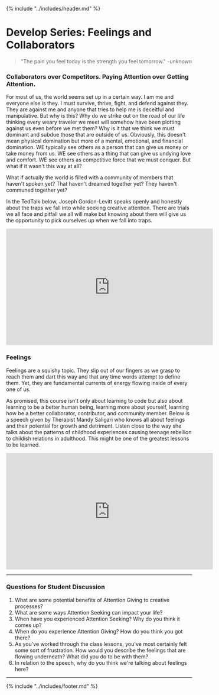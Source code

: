{% include "../includes/header.md" %}

# Develop Series: Feelings and Collaborators

> "The pain you feel today is the strength you feel tomorrow." *-unknown*

### Collaborators over Competitors. Paying Attention over Getting Attention.

For most of us, the world seems set up in a certain way. I am me and everyone else is they. I must survive, thrive, fight, and defend against they. They are against me and anyone that tries to help me is deceitful and manipulative. But why is this? Why do we strike out on the road of our life thinking every weary traveler we meet will somehow have been plotting against us even before we met them? Why is it that we think we must dominant and subdue those that are outside of us. Obviously, this doesn't mean physical domination but more of a mental, emotional, and financial domination. WE typically see others as a person that can give us money or take money from us. WE see others as a thing that can give us undying love and comfort. WE see others as competitive force that we must conquer. But what if it wasn't this way at all?

What if actually the world is filled with a community of members that haven't spoken yet? That haven't dreamed together yet? They haven't communed together yet?

In the TedTalk below, Joseph Gordon-Levitt speaks openly and honestly about the traps we fall into while seeking creative attention. There are trials we all face and pitfall we all will make but knowing about them will give us the opportunity to pick ourselves up when we fall into traps.

<iframe width="560" height="315" src="https://www.youtube.com/embed/3VTsIju1dLI" frameborder="0" allow="accelerometer; autoplay; encrypted-media; gyroscope; picture-in-picture" allowfullscreen></iframe>

### Feelings

Feelings are a squishy topic. They slip out of our fingers as we grasp to reach them and dart this way and that any time words attempt to define them. Yet, they are fundamental currents of energy flowing inside of every one of us.

As promised, this course isn't only about learning to code but also about learning to be a better human being, learning more about yourself, learning how be a better collaborator, contributor, and community member. Below is a speech given by Therapist Mandy Saligari who knows all about feelings and their potential for growth and detriment. Listen close to the way she talks about the patterns of childhood experiences causing teenage rebellion to childish relations in adulthood. This might be one of the greatest lessons to be learned.

<iframe width="560" height="315" src="https://www.youtube.com/embed/JD4O7ama3o8" frameborder="0" allow="accelerometer; autoplay; encrypted-media; gyroscope; picture-in-picture" allowfullscreen></iframe>

*****

### Questions for Student Discussion

1. What are some potential benefits of Attention Giving to creative processes?
1. What are some ways Attention Seeking can impact your life?
1. When have you experienced Attention Seeking? Why do you think it comes up?
1. When do you experience Attention Giving? How do you think you got there?
1. As you've worked through the class lessons, you've most certainly felt some sort of frustration. How would you describe the feelings that are flowing underneath? What did you do to be with them?
1. In relation to the speech, why do you think we're talking about feelings here?

*****

{% include "../includes/footer.md" %}
